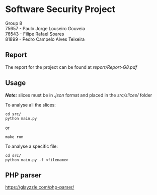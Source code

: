 # Software Security Project

Group 8					<br>
75657 - Paulo Jorge Louseiro Gouveia	<br>
76543 - Filipe Rafael Soares		<br>
81899 - Pedro Campelo Alves Teixeira	<br>


## Report
The report for the project can be found at *report/Report-G8.pdf*


## Usage
*__Note:__* slices must be in *.json* format and placed in the *src/slices/* folder

To analyse all the slices:

	cd src/
	python main.py
    
or	

	make run
	
To analyse a specific file:

	cd src/
	python main.py -f <filename>

## PHP parser
https://glayzzle.com/php-parser/

	

